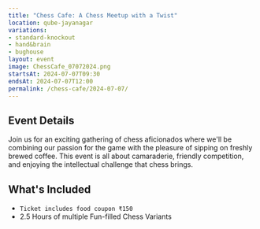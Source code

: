 ```yaml
---
title: "Chess Cafe: A Chess Meetup with a Twist"
location: qube-jayanagar
variations:
- standard-knockout
- hand&brain
- bughouse
layout: event
image: ChessCafe_07072024.png
startsAt: 2024-07-07T09:30
endsAt: 2024-07-07T12:00
permalink: /chess-cafe/2024-07-07/
---
```


## Event Details

Join us for an exciting gathering of chess aficionados where we'll be
combining our passion for the game with the pleasure of sipping on freshly
brewed coffee. This event is all about camaraderie, friendly competition, and
enjoying the intellectual challenge that chess brings.

## What's Included

- `Ticket includes food coupon ₹150`
- 2.5 Hours of multiple Fun-filled Chess Variants